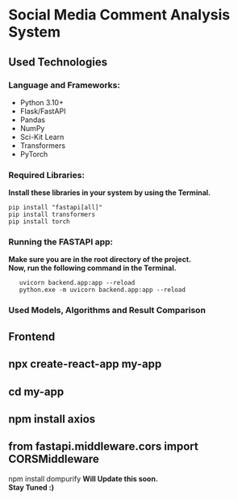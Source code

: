 # Social Media Comment Analysis System
## Used Technologies

### Language and Frameworks:
- Python 3.10+
- Flask/FastAPI
- Pandas
- NumPy
- Sci-Kit Learn
- Transformers
- PyTorch


### Required Libraries:
**Install these libraries in your system by using the Terminal.** </br>
``` shell
pip install "fastapi[all]"
pip install transformers
pip install torch
```
### Running the FASTAPI app:
**Make sure you are in the root directory of the project.</br>
Now, run the following command in the Terminal.**
``` shell
   uvicorn backend.app:app --reload 
   python.exe -m uvicorn backend.app:app --reload
```
### Used Models, Algorithms and Result Comparison

## Frontend
## npx create-react-app my-app
## cd my-app
## npm install axios
## from fastapi.middleware.cors import CORSMiddleware

npm install dompurify
**Will Update this soon.</br>
Stay Tuned :)**